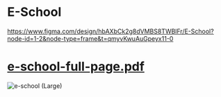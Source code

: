 # E-School
https://www.figma.com/design/hbAXbCk2g8dVMBS8TWBlFr/E-School?node-id=1-2&node-type=frame&t=qmyvKwuAuGpeyx11-0

# [e-school-full-page.pdf](https://github.com/user-attachments/files/17508995/e-school-full-page.pdf)

![e-school (Large)](https://github.com/user-attachments/assets/7049e24d-8fa7-41cf-928d-c8dd0cbeaa6d)
